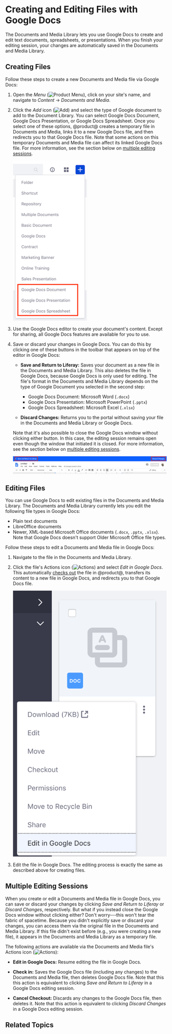 # Creating and Editing Files with Google Docs

The Documents and Media Library lets you use Google Docs to create and edit text 
documents, spreadsheets, or presentations. When you finish your editing session, 
your changes are automatically saved in the Documents and Media Library. 

## Creating Files

Follow these steps to create a new Documents and Media file via Google Docs:

1.  Open the *Menu* 
    (![Product Menu](../../../../images/icon-menu.png)), 
    click on your site's name, and navigate to *Content* &rarr; 
    *Documents and Media*. 

2.  Click the *Add* icon 
    (![Add](../../../../images/icon-add.png)) 
    and select the type of Google document to add to the Document Library. You 
    can select Google Docs Document, Google Docs Presentation, or Google Docs 
    Spreadsheet. Once you select one of these options, @product@ creates a 
    temporary file in Documents and Media, links it to a new Google Docs file, 
    and then redirects you to that Google Docs file. Note that some actions on 
    this temporary Documents and Media file can affect its linked Google Docs 
    file. For more information, see the section below on 
    [multiple editing sessions](liferay.com). 

    ![Figure 1: Select the type of Google document you want to create.](../../../../images/google-docs-new.png)

3.  Use the Google Docs editor to create your document's content. Except for 
    sharing, all Google Docs features are available for you to use. 

4.  Save or discard your changes in Google Docs. You can do this by clicking one 
    of these buttons in the toolbar that appears on top of the editor in Google 
    Docs: 

    -   **Save and Return to Liferay:** Saves your document as a new file in the 
        Documents and Media Library. This also deletes the file in Google Docs, 
        because Google Docs is only used for editing. The file's format in the 
        Documents and Media Library depends on the type of Google Document you 
        selected in the second step: 

        -   Google Docs Document: Microsoft Word (`.docx`)
        -   Google Docs Presentation: Microsoft PowerPoint (`.pptx`)
        -   Google Docs Spreadsheet: Microsoft Excel (`.xlsx`)

    -   **Discard Changes:** Returns you to the portal without saving your file 
        in the Documents and Media Library or Google Docs. 

    Note that it's also possible to close the Google Docs window without 
    clicking either button. In this case, the editing session remains open even 
    though the window that initiated it is closed. For more information, see the 
    section below on 
    [multiple editing sessions](liferay.com). 

    ![Figure 2: Save or discard your changes using the toolbar at the top of the Google Docs editor.](../../../../images/google-docs-save-discard.png)

## Editing Files

You can use Google Docs to edit existing files in the Documents and Media 
Library. The Documents and Media Library currently lets you edit the following 
file types in Google Docs: 

-   Plain text documents
-   LibreOffice documents
-   Newer, XML-based Microsoft Office documents (`.docx`, `.pptx`, `.xlsx`). 
    Note that Google Docs doesn't support Older Microsoft Office file types. 

Follow these steps to edit a Documents and Media file in Google Docs: 

1.  Navigate to the file in the Documents and Media Library. 

2.  Click the file's Actions icon 
    (![Actions](../../../../images/icon-actions.png)) 
    and select *Edit in Google Docs*. This automatically 
    [checks out](/discover/portal/-/knowledge_base/7-2/checking-out-and-editing-files) 
    the file in @product@, transfers its content to a new file in Google Docs, 
    and redirects you to that Google Docs file. 

    ![Figure 3: Select *Edit in Google Docs* from the file's Actions menu.](../../../../images/google-docs-edit.png)

3.  Edit the file in Google Docs. The editing process is exactly the same as 
    described above for creating files. 

## Multiple Editing Sessions

When you create or edit a Documents and Media file in Google Docs, you can save 
or discard your changes by clicking *Save and Return to Liferay* or 
*Discard Changes*, respectively. But what if you instead close the Google Docs 
window without clicking either? Don't worry---this won't tear the fabric of 
spacetime. Because you didn't explicitly save or discard your changes, you can 
access them via the original file in the Documents and Media Library. If this 
file didn't exist before (e.g., you were creating a new file), it appears in the 
Documents and Media Library as a temporary file. 

The following actions are available via the Documents and Media file's Actions 
icon 
(![Actions](../../../../images/icon-actions.png)): 

-   **Edit in Google Docs:** Resume editing the file in Google Docs.

-   **Check in:** Saves the Google Docs file (including any changes) to the 
    Documents and Media file, then deletes Google Docs file. Note that this
    this action is equivalent to clicking *Save and Return to Liferay* in a 
    Google Docs editing session. 

-   **Cancel Checkout:** Discards any changes to the Google Docs file, then 
    deletes it. Note that this action is equivalent to clicking 
    *Discard Changes* in a Google Docs editing session. 

## Related Topics


